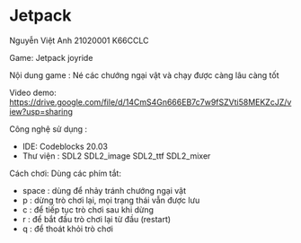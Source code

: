 # Jetpack

Nguyễn Việt Anh 21020001 K66CCLC

Game: Jetpack joyride

Nội dung game : Né các chướng ngại vật và chạy được càng lâu càng tốt

Video demo: 
https://drive.google.com/file/d/14CmS4Gn666EB7c7w9fSZVti58MEKZcJZ/view?usp=sharing

Công nghệ sử dụng :
- IDE: Codeblocks 20.03
- Thư viện : SDL2 SDL2_image SDL2_ttf SDL2_mixer

Cách chơi: 
Dùng các phím tắt:
- space : dùng để nhảy tránh chướng ngại vật
- p : dừng trò chơi lại, mọi trạng thái vẫn được lưu
- c : để tiếp tục trò chơi sau khi dừng
- r : để bắt đầu trò chơi lại từ đầu (restart) 
- q : để thoát khỏi trò chơi


